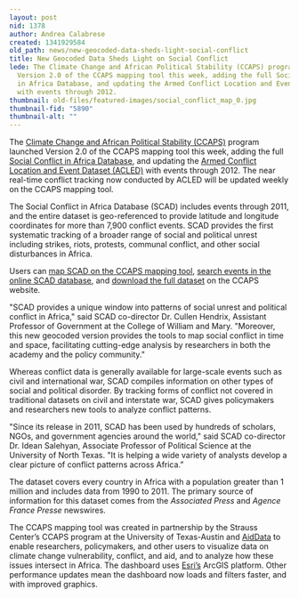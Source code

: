 ```yaml
---
layout: post
nid: 1378
author: Andrea Calabrese
created: 1341929584
old_path: news/new-geocoded-data-sheds-light-social-conflict
title: New Geocoded Data Sheds Light on Social Conflict
lede: The Climate Change and African Political Stability (CCAPS) program launched
  Version 2.0 of the CCAPS mapping tool this week, adding the full Social Conflict
  in Africa Database, and updating the Armed Conflict Location and Event Dataset (ACLED)
  with events through 2012.
thumbnail: old-files/featured-images/social_conflict_map_0.jpg
thumbnail-fid: "5890"
thumbnail-alt: ""
---
```


The [Climate Change and African Political Stability (CCAPS)](http://ccaps.strausscenter.org/) program launched Version 2.0 of the CCAPS mapping tool this week, adding the full [Social Conflict in Africa Database](http://strausscenter.org/ccaps/research/about-social-conflict.html), and updating the [Armed Conflict Location and Event Dataset (ACLED)](http://strausscenter.org/ccaps/research/armed-conflict.html) with events through 2012. The near real-time conflict tracking now conducted by ACLED will be updated weekly on the CCAPS mapping tool.

The Social Conflict in Africa Database (SCAD) includes events through 2011, and the entire dataset is geo-referenced to provide latitude and longitude coordinates for more than 7,900 conflict events. SCAD provides the first systematic tracking of a broader range of social and political unrest including strikes, riots, protests, communal conflict, and other social disturbances in Africa.

Users can [map SCAD on the CCAPS mapping tool](http://ccaps.aiddata.org/dashboards/show/539920), [search events in the online SCAD database](http://ccaps.aiddata.org/dashboards/show/539920), and [download the full dataset](http://strausscenter.org/scad.html) on the CCAPS website.

"SCAD provides a unique window into patterns of social unrest and political conflict in Africa," said SCAD co-director Dr. Cullen Hendrix, Assistant Professor of Government at the College of William and Mary. "Moreover, this new geocoded version provides the tools to map social conflict in time and space, facilitating cutting-edge analysis by researchers in both the academy and the policy community."

Whereas conflict data is generally available for large-scale events such as civil and international war, SCAD compiles information on other types of social and political disorder. By tracking forms of conflict not covered in traditional datasets on civil and interstate war, SCAD gives policymakers and researchers new tools to analyze conflict patterns.

"Since its release in 2011, SCAD has been used by hundreds of scholars, NGOs, and government agencies around the world," said SCAD co-director Dr. Idean Salehyan, Associate Professor of Political Science at the University of North Texas. "It is helping a wide variety of analysts develop a clear picture of conflict patterns across Africa.”

The dataset covers every country in Africa with a population greater than 1 million and includes data from 1990 to 2011. The primary source of information for this dataset comes from the *Associated Press* and *Agence France Presse* newswires.

The CCAPS mapping tool was created in partnership by the Strauss Center’s CCAPS program at the University of Texas-Austin and [AidData](http://www.aiddata.org/) to enable researchers, policymakers, and other users to visualize data on climate change vulnerability, conflict, and aid, and to analyze how these issues intersect in Africa. The dashboard uses [Esri’s](http://www.esri.com/) ArcGIS platform. Other performance updates mean the dashboard now loads and filters faster, and with improved graphics.
